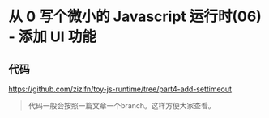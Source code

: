 # 从 0 写个微小的 Javascript 运行时(06) - 添加 UI 功能

## 代码

https://github.com/zizifn/toy-js-runtime/tree/part4-add-settimeout

> 代码一般会按照一篇文章一个branch。这样方便大家查看。

